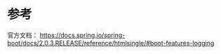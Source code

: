 
# 参考
官方文档：
https://docs.spring.io/spring-boot/docs/2.0.3.RELEASE/reference/htmlsingle/#boot-features-logging

